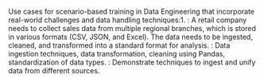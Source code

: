 Use cases for scenario-based training in Data Engineering that incorporate real-world challenges and data handling techniques:1.
: A retail company needs to collect sales data from multiple regional branches, which is stored in various formats (CSV, JSON, and Excel). The data needs to be ingested, cleaned, and transformed into a standard format for analysis.
: Data ingestion techniques, data transformation, cleaning using Pandas, standardization of data types.
: Demonstrate techniques to ingest and unify data from different sources.
